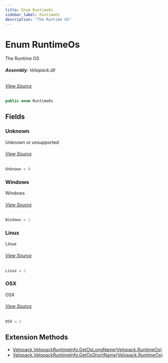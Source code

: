 ```yaml
---
title: Enum RuntimeOs
sidebar_label: RuntimeOs
description: "The Runtime OS"
---
```

# Enum RuntimeOs
The Runtime OS

###### **Assembly**: Velopack.dll
###### [View Source](https://github.com/velopack/velopack.git/blob/master/src/Velopack/VelopackRuntimeInfo.cs#L60)
```csharp title="Declaration"
public enum RuntimeOs
```
## Fields
### Unknown
Unknown or unsupported
###### [View Source](https://github.com/velopack/velopack.git/blob/master/src/Velopack/VelopackRuntimeInfo.cs#L63)
```csharp title="Declaration"
Unknown = 0
```
### Windows
Windows
###### [View Source](https://github.com/velopack/velopack.git/blob/master/src/Velopack/VelopackRuntimeInfo.cs#L66)
```csharp title="Declaration"
Windows = 1
```
### Linux
Linux
###### [View Source](https://github.com/velopack/velopack.git/blob/master/src/Velopack/VelopackRuntimeInfo.cs#L69)
```csharp title="Declaration"
Linux = 2
```
### OSX
OSX
###### [View Source](https://github.com/velopack/velopack.git/blob/master/src/Velopack/VelopackRuntimeInfo.cs#L72)
```csharp title="Declaration"
OSX = 3
```
## Extension Methods
* [Velopack.VelopackRuntimeInfo.GetOsLongName(Velopack.RuntimeOs)](../Velopack/VelopackRuntimeInfo#getoslongnameruntimeos)
* [Velopack.VelopackRuntimeInfo.GetOsShortName(Velopack.RuntimeOs)](../Velopack/VelopackRuntimeInfo#getosshortnameruntimeos)
